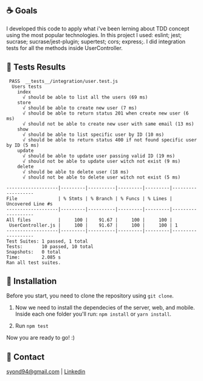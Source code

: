 ## :coffee: Goals
I developed this code to apply what i've been lerning about TDD concept using the most popular technologies. In this project I used: eslint; jest; sucrase; sucrase/jest-plugin; supertest; cors; express;. I did integration tests for all the methods inside UserController.

## :runner: Tests Results
```
 PASS  __tests__/integration/user.test.js
  Users tests
    index
      √ should be able to list all the users (69 ms)
    store
      √ should be able to create new user (7 ms)
      √ should be able to return status 201 when create new user (6 ms)
      √ should not be able to create new user with same email (13 ms)
    show
      √ should be able to list specific user by ID (10 ms)
      √ should be able to return status 400 if not found specific user by ID (5 ms)
    update
      √ should be able to update user passing valid ID (19 ms)
      √ should not be able to update user witch not exist (9 ms)
    delete
      √ should be able to delete user (18 ms)
      √ should not be able to delete user witch not exist (5 ms)

-------------------|---------|----------|---------|---------|-------------------
File               | % Stmts | % Branch | % Funcs | % Lines | Uncovered Line #s
-------------------|---------|----------|---------|---------|-------------------
All files          |     100 |    91.67 |     100 |     100 |
 UserController.js |     100 |    91.67 |     100 |     100 | 1
-------------------|---------|----------|---------|---------|-------------------
Test Suites: 1 passed, 1 total
Tests:       10 passed, 10 total
Snapshots:   0 total
Time:        2.085 s
Ran all test suites.
```

## :floppy_disk: Installation

Before you start, you need to clone the repository using `git clone`.

1. Now we need to install the dependecies of the server, web, and mobile. Inside each one folder you'll run: `npm install` or `yarn install`.

2. Run `npm test`

Now you are ready to go! :)


## :email: Contact
syond94@gmail.com | 
[Linkedin](https://linkedin.com/in/syond)
